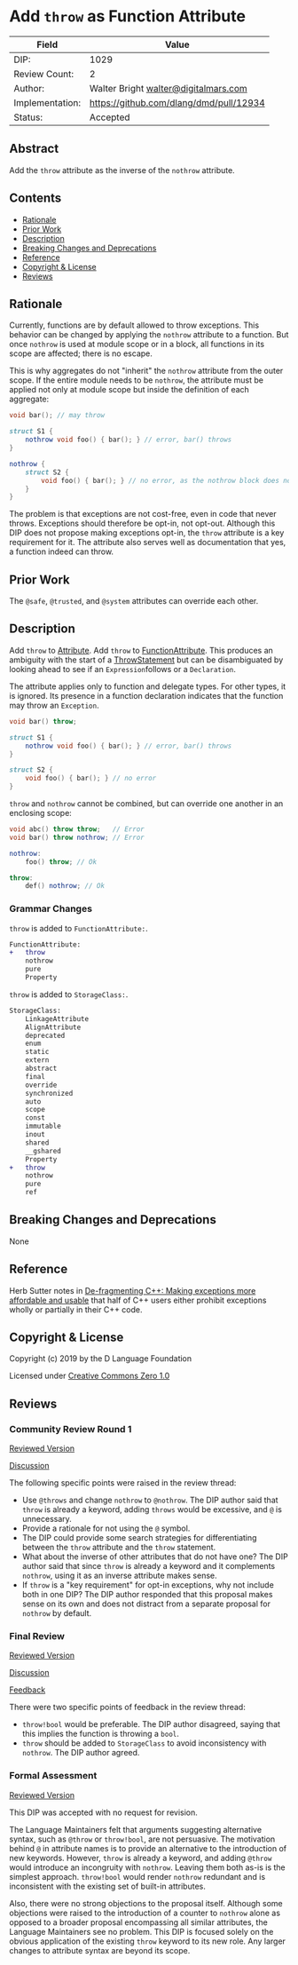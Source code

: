 # Add `throw` as Function Attribute

| Field           | Value                                                           |
|-----------------|-----------------------------------------------------------------|
| DIP:            | 1029                                                            |
| Review Count:   | 2                                                               |
| Author:         | Walter Bright walter@digitalmars.com                            |
| Implementation: | https://github.com/dlang/dmd/pull/12934                         |
| Status:         | Accepted                                                        |

## Abstract
Add the `throw` attribute as the inverse of the `nothrow` attribute.

## Contents
* [Rationale](#rationale)
* [Prior Work](#prior-work)
* [Description](#description)
* [Breaking Changes and Deprecations](#breaking-changes-and-deprecations)
* [Reference](#reference)
* [Copyright & License](#copyright--license)
* [Reviews](#reviews)

## Rationale
Currently, functions are by default allowed to throw exceptions. This behavior can be changed
by applying the `nothrow` attribute to a function. But once `nothrow` is used at module scope
or in a block, all functions in its scope are affected; there is no escape.

This is why aggregates do not "inherit" the `nothrow` attribute from the outer scope.
If the entire module needs to be `nothrow`, the attribute must be applied not only at module
scope but inside the definition of each aggregate:

```d
void bar(); // may throw

struct S1 {
    nothrow void foo() { bar(); } // error, bar() throws
}

nothrow {
    struct S2 {
        void foo() { bar(); } // no error, as the nothrow block does not apply
    }
}
```

The problem is that exceptions are not cost-free, even in code that never throws. Exceptions
should therefore be opt-in, not opt-out. Although this DIP does not propose making exceptions
opt-in, the `throw` attribute is a key requirement for it. The attribute also serves
well as documentation that yes, a function indeed can throw.

## Prior Work
The `@safe`, `@trusted`, and `@system` attributes can override each other.

## Description
Add `throw` to [Attribute](https://dlang.org/spec/attribute.html#Attribute).
Add `throw` to [FunctionAttribute](https://dlang.org/spec/function.html#FunctionAttribute).
This produces an ambiguity with the start of a
[ThrowStatement](https://dlang.org/spec/statement.html#throw-statement)
but can be disambiguated by looking ahead to see if an `Expression`follows or a `Declaration`.

The attribute applies only to function and delegate types. For other types, it is ignored.
Its presence in a function declaration indicates that the function may throw an `Exception`.

```d
void bar() throw;

struct S1 {
    nothrow void foo() { bar(); } // error, bar() throws
}

struct S2 {
    void foo() { bar(); } // no error
}
```

`throw` and `nothrow` cannot be combined, but can override one another in an enclosing scope:

```d
void abc() throw throw;   // Error
void bar() throw nothrow; // Error

nothrow:
    foo() throw; // Ok

throw:
    def() nothrow; // Ok
```

### Grammar Changes
`throw` is added to `FunctionAttribute:`.

```diff
FunctionAttribute:
+   throw
    nothrow
    pure
    Property
```

`throw` is added to `StorageClass:`.

```diff
StorageClass:
    LinkageAttribute
    AlignAttribute
    deprecated
    enum
    static
    extern
    abstract
    final
    override
    synchronized
    auto
    scope
    const
    immutable
    inout
    shared
    __gshared
    Property
+   throw
    nothrow
    pure
    ref
```

## Breaking Changes and Deprecations
None

## Reference
Herb Sutter notes in
[De-fragmenting C++: Making exceptions more affordable and usable](https://www.youtube.com/watch?v=os7cqJ5qlzo)
that half of C++ users either prohibit exceptions wholly or partially in their C++ code.

## Copyright & License
Copyright (c) 2019 by the D Language Foundation

Licensed under [Creative Commons Zero 1.0](https://creativecommons.org/publicdomain/zero/1.0/legalcode.txt)

## Reviews

### Community Review Round 1

[Reviewed Version](https://github.com/dlang/DIPs/blob/8c48c98a0495f73db9a2d5c4aef502b9febe9673/DIPs/DIP1029.md)

[Discussion](https://forum.dlang.org/post/sbdrybtyfkxfhxxjgqco@forum.dlang.org)

The following specific points were raised in the review thread:
* Use `@throws` and change `nothrow` to `@nothrow`. The DIP author said that `throw` is already a keyword, adding `throws` would be excessive, and `@` is unnecessary.
* Provide a rationale for not using the `@` symbol.
* The DIP could provide some search strategies for differentiating between the `throw` attribute and the `throw` statement.
* What about the inverse of other attributes that do not have one? The DIP author said that since `throw` is already a keyword and it complements `nothrow`, using it as an inverse attribute makes sense.
* If `throw` is a "key requirement" for opt-in exceptions, why not include both in one DIP? The DIP author responded that this proposal makes sense on its own and does not distract from a separate proposal for `nothrow` by default.

### Final Review

[Reviewed Version](https://github.com/dlang/DIPs/blob/9db80ddadcf5a220958ddcfec14b9c71cdb43d1c/DIPs/DIP1029.md)

[Discussion](https://forum.dlang.org/post/lyerouocavjvspqwvrmb@forum.dlang.org)

[Feedback](https://forum.dlang.org/post/qhtqeavhyzjfamhgcjjl@forum.dlang.org)

There were two specific points of feedback in the review thread:
* `throw!bool` would be preferable. The DIP author disagreed, saying that this implies the function is throwing a `bool`.
* `throw` should be added to `StorageClass` to avoid inconsistency with `nothrow`. The DIP author agreed.

### Formal Assessment

[Reviewed Version](https://github.com/dlang/DIPs/blob/26e3ce642dc4e615e605ff740f663284fee69472/DIPs/DIP1029.md)

This DIP was accepted with no request for revision.

The Language Maintainers felt that arguments suggesting alternative syntax, such as `@throw` or `throw!bool`, are not persuasive. The motivation behind `@` in attribute names is to provide an alternative to the introduction of new keywords. However, `throw` is already a keyword, and adding `@throw` would introduce an incongruity with `nothrow`. Leaving them both as-is is the simplest approach. `throw!bool` would render `nothrow` redundant and is inconsistent with the existing set of built-in attributes. 

Also, there were no strong objections to the proposal itself. Although some objections were raised to the introduction of a counter to `nothrow` alone as opposed to a broader proposal encompassing all similar attributes, the Language Maintainers see no problem. This DIP is focused solely on the obvious application of the existing `throw` keyword to its new role. Any larger changes to attribute syntax are beyond its scope.